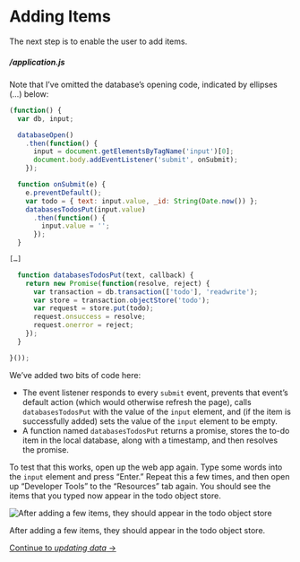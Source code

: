 # Adding Items

The next step is to enable the user to add items.

##### /application.js

Note that I’ve omitted the database’s opening code, indicated by ellipses (…) below:

```js
(function() {
  var db, input;

  databaseOpen()
    .then(function() {
      input = document.getElementsByTagName('input')[0];
      document.body.addEventListener('submit', onSubmit);
    });

  function onSubmit(e) {
    e.preventDefault();
    var todo = { text: input.value, _id: String(Date.now()) };
    databasesTodosPut(input.value)
      .then(function() {
        input.value = '';
      });
  }

[…]

  function databasesTodosPut(text, callback) {
    return new Promise(function(resolve, reject) {
      var transaction = db.transaction(['todo'], 'readwrite');
      var store = transaction.objectStore('todo');
      var request = store.put(todo);
      request.onsuccess = resolve;
      request.onerror = reject;
    });
  }

}());
```

We’ve added two bits of code here:

- The event listener responds to every `submit` event, prevents that event’s default action (which would otherwise refresh the page), calls `databasesTodosPut` with the value of the `input` element, and (if the item is successfully added) sets the value of the `input` element to be empty.
- A function named `databasesTodosPut` returns a promise, stores the to-do item in the local database, along with a timestamp, and then resolves the promise.

To test that this works, open up the web app again. Type some words into the `input` element and press “Enter.” Repeat this a few times, and then open up “Developer Tools” to the “Resources” tab again. You should see the items that you typed now appear in the todo object store.

![After adding a few items, they should appear in the todo object store](./screenshot.png)

After adding a few items, they should appear in the todo object store.

[Continue to *updating data* →](../06-updating-data)
